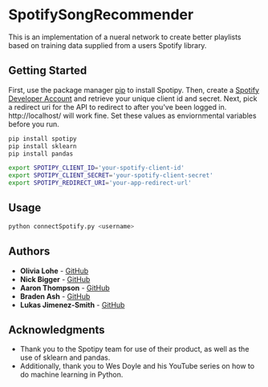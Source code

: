 # SpotifySongRecommender
This is an implementation of a nueral network to create better playlists based on training data supplied from a users
Spotify library.

## Getting Started

First, use the package manager [pip](https://pip.pypa.io/en/stable/) to install Spotipy.
Then, create a [Spotify Developer Account](https://developer.spotify.com/dashboard/login) and retrieve your
unique client id and secret. Next, pick a redirect uri for the API to redirect to after you've been logged
in. http://localhost/ will work fine. Set these values as enviornmental variables before you run.


```bash
pip install spotipy
pip install sklearn
pip install pandas

export SPOTIPY_CLIENT_ID='your-spotify-client-id'
export SPOTIPY_CLIENT_SECRET='your-spotify-client-secret'
export SPOTIPY_REDIRECT_URI='your-app-redirect-url'
```

## Usage

```python
python connectSpotify.py <username>
```

## Authors

* **Olivia Lohe** - [GitHub](https://github.com/OliviaLohe)
* **Nick Bigger** - [GitHub](https://github.com/nbigger)
* **Aaron Thompson** - [GitHub](https://github.com/aroon812)
* **Braden Ash** - [GitHub](https://github.com/ashbraden1)
* **Lukas Jimenez-Smith** - [GitHub](https://www.youtube.com/watch?v=dQw4w9WgXcQ)

## Acknowledgments

* Thank you to the Spotipy team for use of their product, as well as the use of sklearn and pandas.
* Additionally, thank you to Wes Doyle and his YouTube series on how to do machine learning in Python.
